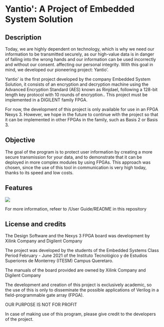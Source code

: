 ﻿
# **Yantio': A Project of Embedded System Solution**
































## **Description**

Today, we are highly dependent on technology, which is why we need our information to be transmitted securely, as our high-value data is in danger of falling into the wrong hands and our information can be used incorrectly and without our consent. affecting our personal integrity. With this goal in mind, we developed our pioneering project: Yantio’.

Yantio' is the first project developed by the company Embedded System Solution, it consists of an encryption and decryption machine using the Advanced Encryption Standard (AES) known as Rinjdael, following a 128-bit length key protocol with 10 rounds of encryption.. This project must be implemented in a DIGILENT family FPGA.

For now, the development of this project is only available for use in an FPGA Nexys 3. However, we hope in the future to continue with the project so that it can be implemented in other FPGAs in the family, such as Basis 2 or Basis 3.
## **Objective**
The goal of the program is to protect user information by creating a more secure transmission for your data, and to demonstrate that it can be deployed in more complex modules by using FPGAs. This approach was chosen, since the use of this tool in communication is very high today, thanks to its speed and low costs.
## **Features**
![](Aspose.Words.e66e6cd4-c252-4b76-8a4e-d9d7ef1c479d.001.jpeg)

For more information, refeer to /User Guide/README in this repository

##
## **License and credits**
The Design Software and the Nexys 3 FPGA board was development by Xilink Company and Digilent Company

The project was developed by the students of the Embedded Systems Class Period February - June 2021 of the Instituto Tecnológico y de Estudios Superiores de Monterrey (ITESM) Campus Queretaro.

The manuals of the board provided are owned by Xilink Company and Digilent Company

The development and creation of this project is exclusively academic, so the use of this is only to disseminate the possible applications of Verilog in a field-programmable gate array (FPGA).

OUR PURPOSE IS NOT FOR PROFIT

In case of making use of this program, please give credit to the developers of the project.

